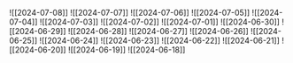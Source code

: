 
![[2024-07-08]]
![[2024-07-07]]
![[2024-07-06]]
![[2024-07-05]]
![[2024-07-04]]
![[2024-07-03]]
![[2024-07-02]]
![[2024-07-01]]
![[2024-06-30]]
![[2024-06-29]]
![[2024-06-28]]
![[2024-06-27]]
![[2024-06-26]]
![[2024-06-25]]
![[2024-06-24]]
![[2024-06-23]]
![[2024-06-22]]
![[2024-06-21]]
![[2024-06-20]]
![[2024-06-19]]
![[2024-06-18]]
